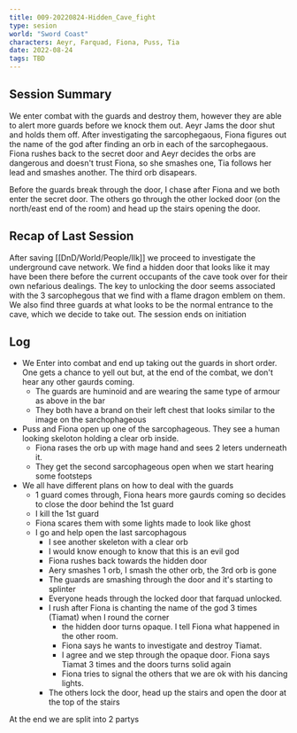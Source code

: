 ```yaml
---
title: 009-20220824-Hidden_Cave_fight
type: sesion
world: "Sword Coast"
characters: Aeyr, Farquad, Fiona, Puss, Tia
date: 2022-08-24
tags: TBD
---
```


## Session Summary
We enter combat with the guards and destroy them, however they are able to alert more guards before we knock them out. Aeyr Jams the door shut and holds them off. After investigating the sarcophegaous, Fiona figures out the name of the god after finding an orb in each of the sarcophegaous. Fiona rushes back to the secret door and Aeyr decides the orbs are dangerous and doesn't trust Fiona, so she smashes one, Tia follows her lead and smashes another. The third orb disapears. 

Before the guards break through the door, I chase after Fiona and we both enter the secret door. The others go through the other locked door (on the north/east end of the room) and head up the stairs opening the door.

## Recap of Last Session
After saving [[DnD/World/People/Ilk]] we proceed to investigate the underground cave network. We find a hidden door that looks like it may have been there before the current occupants of the cave took over for their own nefarious dealings. The key to unlocking the door seems associated with the 3 sarcophegous that we find with a flame dragon emblem on them.  
We also find three guards at what looks to be the normal entrance to the cave, which we decide to take out. The session ends on initiation

## Log

* We Enter into combat and end up taking out the guards in short order. One gets a chance to yell out but, at the end of the combat, we don't hear any other gaurds coming.
	* The guards are huminoid and are wearing the same type of armour as above in the bar 
	* They both have a brand on their left chest that looks similar to the image on the sarchophageous
* Puss and Fiona open up one of the sarcophageous. They see a human looking skeloton holding a clear orb inside. 
	* Fiona rases the orb up with mage hand and sees 2 leters underneath it.
	* They get the second sarcophageous open when we start hearing some footsteps
* We all have different plans on how to deal with the guards
	* 1 guard comes through, Fiona hears more gaurds coming so decides to close the door behind the 1st guard
	* I kill the 1st guard
	* Fiona scares them with some lights made to look like ghost
	* I go and help open the last sarcophagous
		* I see another skeleton with a clear orb
		* I would know enough to know that this is an evil god
		* Fiona rushes back towards the hidden door
		* Aery smashes 1 orb, I smash the other orb, the 3rd orb is gone
		* The guards are smashing through the door and it's starting to splinter
		* Everyone heads through the locked door that farquad unlocked. 
		* I rush after Fiona is chanting the name of the god 3 times (Tiamat) when I round the corner
			* the hidden door turns opaque. I tell Fiona what happened in the other room. 
			* Fiona says he wants to investigate and destroy Tiamat.
			* I agree and we step through the opaque door. Fiona says Tiamat 3 times and the doors turns solid again
			* Fiona tries to signal the others that we are ok with his dancing lights.
		* The others lock the door, head up the stairs and open the door at the top of the stairs

At the end we are split into 2 partys
	



